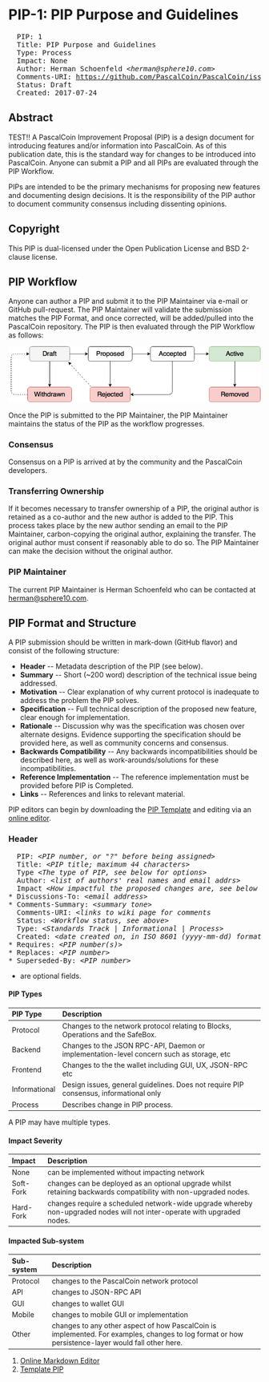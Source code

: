 # PIP-1: PIP Purpose and Guidelines


<pre>
  PIP: 1
  Title: PIP Purpose and Guidelines
  Type: Process
  Impact: None
  Author: Herman Schoenfeld &lt;<i>herman@sphere10.com</i>&gt;
  Comments-URI: <a href ="https://github.com/PascalCoin/PascalCoin/issues/44">https://github.com/PascalCoin/PascalCoin/issues/44</a>
  Status: Draft
  Created: 2017-07-24 
</pre>

## Abstract

TEST!! A PascalCoin Improvement Proposal (PIP) is a design document for introducing features and/or information into PascalCoin.  As of this publication date,  this is the standard way for changes to be introduced into PascalCoin. Anyone can submit a PIP and all PIPs are evaluated through the PIP Workflow.

PIPs are intended to be the primary mechanisms for proposing new features and documenting design decisions. It is the responsibility of the PIP author to document community consensus including dissenting opinions.


## Copyright

This PIP is dual-licensed under the Open Publication License and BSD 2-clause license.


## PIP Workflow
Anyone can author a PIP and submit it to the PIP Maintainer via e-mail or GitHub pull-request. The PIP Maintainer will validate the submission matches the PIP Format, and once corrected, will be added/pulled into the PascalCoin repository. The PIP is then evaluated through the PIP Workflow as follows:

![PIP Workflow](resources/PIP-0001/workflow.png "PIP WorkFlow")

Once the PIP is submitted to the PIP Maintainer, the PIP Maintainer maintains the status of the PIP as the workflow progresses.

### Consensus

Consensus on a PIP is arrived at by the community and the PascalCoin developers.

### Transferring Ownership

If it becomes necessary to transfer ownership of a PIP, the original author is retained as a co-author and the new author is added to the PIP. This process takes place by the new author sending an email to the PIP Maintainer, carbon-copying the original author, explaining the transfer. The original author must consent if reasonably able to do so. The PIP Maintainer can make the decision without the original author.

### PIP Maintainer

The current PIP Maintainer is Herman Schoenfeld who can be contacted at herman@sphere10.com.


## PIP Format and Structure
A PIP submission should be written in mark-down (GitHub flavor) and consist of the following structure:

 - <b>Header</b> -- Metadata description of the PIP (see below).
 - <b>Summary</b> -- Short (~200 word) description of the technical issue being addressed.
 - <b>Motivation</b> -- Clear explanation of why current protocol is inadequate to address the problem the PIP solves. 
 - <b>Specification</b> -- Full technical description of the proposed new feature, clear enough for implementation.
 - <b>Rationale</b> -- Discussion why was the specification was chosen over alternate designs. Evidence supporting the specification should be provided here, as well as community concerns and consensus.
 - <b>Backwards Compatibility</b> -- Any backwards incompatibilities should be described here, as well as work-arounds/solutions for these incompatibilities.
 - <b>Reference Implementation</b> -- The reference implementation must be provided before PIP is Completed.
 - <b>Links</b> -- References and links to relevant material.

PIP editors can begin by downloading the [PIP Template][2] and editing via an [online editor][1].

### Header 

<pre>
  PIP: &lt;<i>PIP number, or "?" before being assigned</i>&gt;
  Title: &lt;<i>PIP title; maximum 44 characters</i>&gt;
  Type &lt;<i>The type of PIP, see below for options</i>&gt;
  Author: &lt;<i>list of authors' real names and email addrs</i>&gt;
  Impact &lt;<i>How impactful the proposed changes are, see below for details. Format: Severity - Sub-System(s)</i>&gt;
* Discussions-To: &lt;<i>email address</i>&gt;
* Comments-Summary: &lt;<i>summary tone</i>&gt;
  Comments-URI: &lt;<i>links to wiki page for comments</i>
  Status: &lt;<i>Workflow status, see above</i>&gt;
  Type: &lt;<i>Standards Track | Informational | Process</i>&gt;
  Created: &lt;<i>date created on, in ISO 8601 (yyyy-mm-dd) format</i>&gt;
* Requires: &lt;<i>PIP number(s)</i>&gt;
* Replaces: &lt;<i>PIP number</i>&gt;
* Superseded-By: &lt;<i>PIP number</i>&gt;
</pre>

* are optional fields.


#### PIP Types

| PIP Type       | Description |
| :------------- | :-----------|
| Protocol       | Changes to the network protocol relating to Blocks, Operations and the  SafeBox. |
| Backend        | Changes to the JSON RPC-API, Daemon or implementation-level concern such as storage, etc |
| Frontend       | Changes to the the wallet including GUI, UX, JSON-RPC etc
| Informational  | Design issues, general guidelines. Does not require PIP consensus, informational only | 
| Process        | Describes change in PIP process. |

A PIP may have multiple types. 

#### Impact Severity

| Impact        | Description                      |
| :------------ | :------------------------------- |
| None          | can be implemented without impacting network |
| Soft-Fork     | changes can be deployed as an optional upgrade whilst retaining backwards compatibility with non-upgraded nodes. |
| Hard-Fork     | changes require a scheduled network-wide upgrade whereby non-upgraded nodes will not inter-operate with upgraded nodes. |


#### Impacted Sub-system

| Sub-system    | Description                                       |
| :------------ | :------------------------------------------------ |
| Protocol      | changes to the PascalCoin network protocol        |
| API           | changes to JSON-RPC API                           |
| GUI           | changes to wallet GUI                             |
| Mobile        | changes to mobile GUI or implementation           |
| Other         | changes to any other aspect of how PascalCoin is implemented. For examples, changes to log format or how persistence-layer would fall other here. |

1. [Online Markdown Editor][1]
2. [Template PIP][2]

[1]: https://jbt.github.io/markdown-editor/
[2]: https://github.com/PascalCoin/PascalCoin/blob/master/PIP/PIP-template.md
